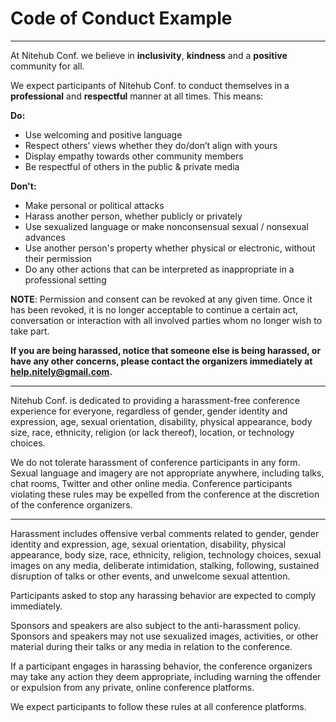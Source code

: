 # Code of Conduct Example

---

At Nitehub Conf. we believe in **inclusivity**, **kindness** and a **positive** community for all. 

We expect participants of Nitehub Conf. to conduct themselves in a **professional** and **respectful** manner at all times. This means:

**Do:**

- Use welcoming and positive language
- Respect others’ views whether they do/don’t align with yours
- Display empathy towards other community members
- Be respectful of others in the public & private media

**Don't:**

- Make personal or political attacks
- Harass another person, whether publicly or privately
- Use sexualized language or make nonconsensual sexual / nonsexual advances
- Use another person's property whether physical or electronic, without their permission
- Do any other actions that can be interpreted as inappropriate in a professional setting

**NOTE**: Permission and consent can be revoked at any given time. Once it has been revoked, it is no longer acceptable to continue a certain act, conversation or interaction with all involved parties whom no longer wish to take part.

**If you are being harassed, notice that someone else is being harassed, or have any other concerns, please contact the organizers immediately at [help.nitely@gmail.com](mailto:help.nitely@gmail.com).**

---

Nitehub Conf. is dedicated to providing a harassment-free conference experience for everyone, regardless of gender, gender identity and expression, age, sexual orientation, disability, physical appearance, body size, race, ethnicity, religion (or lack thereof), location, or technology choices. 

We do not tolerate harassment of conference participants in any form. Sexual language and imagery are not appropriate anywhere, including talks, chat rooms, Twitter and other online media. Conference participants violating these rules may be expelled from the conference at the discretion of the conference organizers.

---

Harassment includes offensive verbal comments related to gender, gender identity and expression, age, sexual orientation, disability, physical appearance, body size, race, ethnicity, religion, technology choices, sexual images on any media, deliberate intimidation, stalking, following, sustained disruption of talks or other events, and unwelcome sexual attention.

Participants asked to stop any harassing behavior are expected to comply immediately.

Sponsors and speakers are also subject to the anti-harassment policy. Sponsors and speakers may not use sexualized images, activities, or other material during their talks or any media in relation to the conference. 

If a participant engages in harassing behavior, the conference organizers may take any action they deem appropriate, including warning the offender or expulsion from any private, online conference platforms.

We expect participants to follow these rules at all conference platforms.